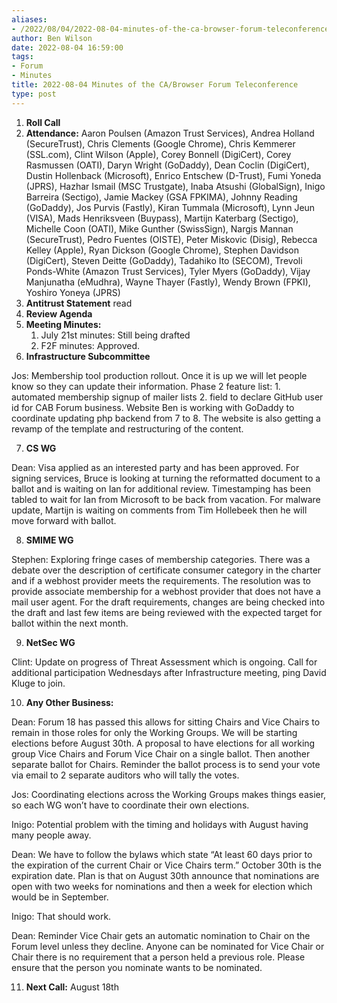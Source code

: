```yaml
---
aliases:
- /2022/08/04/2022-08-04-minutes-of-the-ca-browser-forum-teleconference/
author: Ben Wilson
date: 2022-08-04 16:59:00
tags:
- Forum
- Minutes
title: 2022-08-04 Minutes of the CA/Browser Forum Teleconference
type: post
---
```


1. **Roll Call**
1. **Attendance:** Aaron Poulsen (Amazon Trust Services), Andrea Holland (SecureTrust), Chris Clements (Google Chrome), Chris Kemmerer (SSL.com), Clint Wilson (Apple), Corey Bonnell (DigiCert), Corey Rasmussen (OATI), Daryn Wright (GoDaddy), Dean Coclin (DigiCert), Dustin Hollenback (Microsoft), Enrico Entschew (D-Trust), Fumi Yoneda (JPRS), Hazhar Ismail (MSC Trustgate), Inaba Atsushi (GlobalSign), Inigo Barreira (Sectigo), Jamie Mackey (GSA FPKIMA), Johnny Reading (GoDaddy), Jos Purvis (Fastly), Kiran Tummala (Microsoft), Lynn Jeun (VISA), Mads Henriksveen (Buypass), Martijn Katerbarg (Sectigo), Michelle Coon (OATI), Mike Gunther (SwissSign), Nargis Mannan (SecureTrust), Pedro Fuentes (OISTE), Peter Miskovic (Disig), Rebecca Kelley (Apple), Ryan Dickson (Google Chrome), Stephen Davidson (DigiCert), Steven Deitte (GoDaddy), Tadahiko Ito (SECOM), Trevoli Ponds-White (Amazon Trust Services), Tyler Myers (GoDaddy), Vijay Manjunatha (eMudhra), Wayne Thayer (Fastly), Wendy Brown (FPKI), Yoshiro Yoneya (JPRS)
1. **Antitrust Statement** read
1. **Review Agenda**
1. **Meeting Minutes:**
   1. July 21st minutes: Still being drafted
   1. F2F minutes: Approved.
1. **Infrastructure Subcommittee**

Jos: Membership tool production rollout. Once it is up we will let people know so they can update their information. Phase 2 feature list: 1. automated membership signup of mailer lists 2. field to declare GitHub user id for CAB Forum business. Website Ben is working with GoDaddy to coordinate updating php backend from 7 to 8. The website is also getting a revamp of the template and restructuring of the content.

7. **CS WG**

Dean: Visa applied as an interested party and has been approved. For signing services, Bruce is looking at turning the reformatted document to a ballot and is waiting on Ian for additional review. Timestamping has been tabled to wait for Ian from Microsoft to be back from vacation. For malware update, Martijn is waiting on comments from Tim Hollebeek then he will move forward with ballot.

8. **SMIME WG**

Stephen: Exploring fringe cases of membership categories. There was a debate over the description of certificate consumer category in the charter and if a webhost provider meets the requirements. The resolution was to provide associate membership for a webhost provider that does not have a mail user agent. For the draft requirements, changes are being checked into the draft and last few items are being reviewed with the expected target for ballot within the next month.

9. **NetSec WG**

Clint: Update on progress of Threat Assessment which is ongoing. Call for additional participation Wednesdays after Infrastructure meeting, ping David Kluge to join.

10. **Any Other Business:**

Dean: Forum 18 has passed this allows for sitting Chairs and Vice Chairs to remain in those roles for only the Working Groups. We will be starting elections before August 30th. A proposal to have elections for all working group Vice Chairs and Forum Vice Chair on a single ballot. Then another separate ballot for Chairs. Reminder the ballot process is to send your vote via email to 2 separate auditors who will tally the votes.

Jos: Coordinating elections across the Working Groups makes things easier, so each WG won’t have to coordinate their own elections.

Inigo: Potential problem with the timing and holidays with August having many people away.

Dean: We have to follow the bylaws which state “At least 60 days prior to the expiration of the current Chair or Vice Chairs term.” October 30th is the expiration date. Plan is that on August 30th announce that nominations are open with two weeks for nominations and then a week for election which would be in September.

Inigo: That should work.

Dean: Reminder Vice Chair gets an automatic nomination to Chair on the Forum level unless they decline. Anyone can be nominated for Vice Chair or Chair there is no requirement that a person held a previous role. Please ensure that the person you nominate wants to be nominated.

11. **Next Call:** August 18th